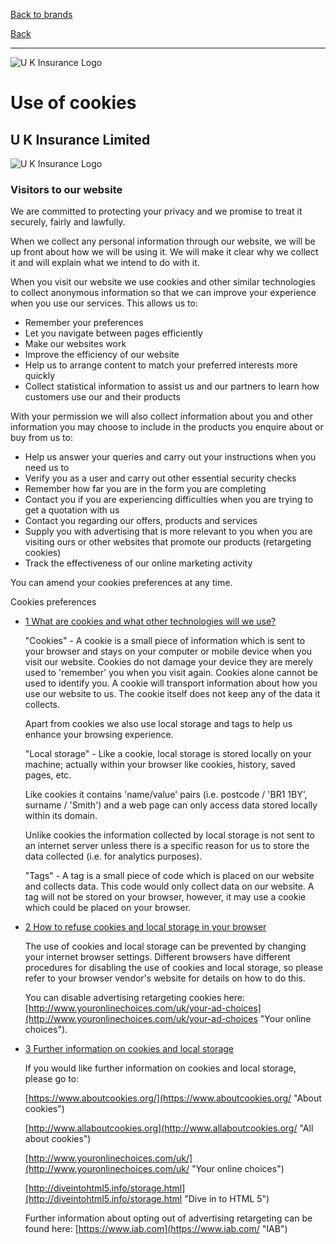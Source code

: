 [Back to brands](https://u-k-insurance.co.uk/index.html "Home")

[Back](https://u-k-insurance.co.uk/index.html "Home")

* * *

![U K Insurance Logo](./img/uki-insurance.png)

Use of cookies
==============

U K Insurance Limited
---------------------

![U K Insurance Logo](./img/uki-insurance.png)

### Visitors to our website

We are committed to protecting your privacy and we promise to treat it securely, fairly and lawfully.

When we collect any personal information through our website, we will be up front about how we will be using it. We will make it clear why we collect it and will explain what we intend to do with it.

When you visit our website we use cookies and other similar technologies to collect anonymous information so that we can improve your experience when you use our services. This allows us to:

* Remember your preferences
* Let you navigate between pages efficiently
* Make our websites work
* Improve the efficiency of our website
* Help us to arrange content to match your preferred interests more quickly
* Collect statistical information to assist us and our partners to learn how customers use our and their products

With your permission we will also collect information about you and other information you may choose to include in the products you enquire about or buy from us to:

* Help us answer your queries and carry out your instructions when you need us to
* Verify you as a user and carry out other essential security checks
* Remember how far you are in the form you are completing
* Contact you if you are experiencing difficulties when you are trying to get a quotation with us
* Contact you regarding our offers, products and services
* Supply you with advertising that is more relevant to you when you are visiting ours or other websites that promote our products (retargeting cookies)
* Track the effectiveness of our online marketing activity

You can amend your cookies preferences at any time.

Cookies preferences

* [1 What are cookies and what other technologies will we use?](#)
    
    "Cookies" - A cookie is a small piece of information which is sent to your browser and stays on your computer or mobile device when you visit our website. Cookies do not damage your device they are merely used to 'remember' you when you visit again. Cookies alone cannot be used to identify you. A cookie will transport information about how you use our website to us. The cookie itself does not keep any of the data it collects.
    
    Apart from cookies we also use local storage and tags to help us enhance your browsing experience.
    
    "Local storage" - Like a cookie, local storage is stored locally on your machine; actually within your browser like cookies, history, saved pages, etc.
    
    Like cookies it contains 'name/value' pairs (i.e. postcode / 'BR1 1BY', surname / 'Smith') and a web page can only access data stored locally within its domain.
    
    Unlike cookies the information collected by local storage is not sent to an internet server unless there is a specific reason for us to store the data collected (i.e. for analytics purposes).
    
    "Tags" - A tag is a small piece of code which is placed on our website and collects data. This code would only collect data on our website. A tag will not be stored on your browser, however, it may use a cookie which could be placed on your browser.
    
* [2 How to refuse cookies and local storage in your browser](#)
    
    The use of cookies and local storage can be prevented by changing your internet browser settings. Different browsers have different procedures for disabling the use of cookies and local storage, so please refer to your browser vendor's website for details on how to do this.
    
    You can disable advertising retargeting cookies here: [http://www.youronlinechoices.com/uk/your-ad-choices](http://www.youronlinechoices.com/uk/your-ad-choices "Your online choices").
    
* [3 Further information on cookies and local storage](#)
    
    If you would like further information on cookies and local storage, please go to:
    
    [https://www.aboutcookies.org/](https://www.aboutcookies.org/ "About cookies")
    
    [http://www.allaboutcookies.org](http://www.allaboutcookies.org/ "All about cookies")
    
    [http://www.youronlinechoices.com/uk/](http://www.youronlinechoices.com/uk/ "Your online choices")
    
    [http://diveintohtml5.info/storage.html](http://diveintohtml5.info/storage.html "Dive in to HTML 5")
    
    Further information about opting out of advertising retargeting can be found here: [https://www.iab.com](https://www.iab.com/ "IAB")